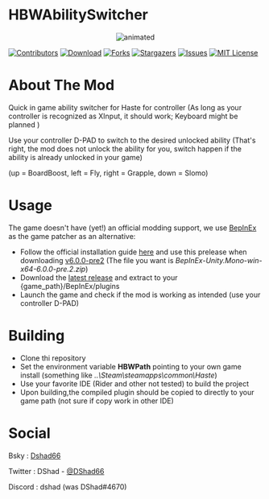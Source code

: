 # HBWAbilitySwitcher

<p align="center">
  <img src="images/demo.gif" alt="animated" />
</p>

<!-- Shield -->

[![Contributors][contributors-shield]][contributors-url]
[![Download][download-shield]][download-url]
[![Forks][forks-shield]][forks-url]
[![Stargazers][stars-shield]][stars-url]
[![Issues][issues-shield]][issues-url]
[![MIT License][license-shield]][license-url]

# About The Mod

Quick in game ability switcher for Haste for controller (As long as your controller is recognized as XInput, it should work; Keyboard might be planned )

Use your controller D-PAD to switch to the desired unlocked ability (That's right, the mod does not unlock the ability for you, switch happen if the ability is already unlocked in your game)

(up = BoardBoost, left = Fly, right = Grapple, down = Slomo)

# Usage

The game doesn't have (yet!) an official modding support, we use [BepInEx](https://github.com/BepInEx/BepInEx) as the game patcher as an alternative:

- Follow the official installation guide [here](https://docs.bepinex.dev/articles/user_guide/installation/index.html) and use this prelease when downloading [v6.0.0-pre2](https://github.com/BepInEx/BepInEx/releases/tag/v6.0.0-pre.2) (The file you want is _BepInEx-Unity.Mono-win-x64-6.0.0-pre.2.zip_)
- Download the [latest release](https://github.com/Fcornaire/HBWAbilitySwitcher/releases/latest) and extract to your {game_path}/BepInEx/plugins
- Launch the game and check if the mod is working as intended (use your controller D-PAD)

# Building

- Clone thi repository
- Set the environment variable **HBWPath** pointing to your own game install (something like _..\Steam\steamapps\common\Haste_)
- Use your favorite IDE (Rider and other not tested) to build the project
- Upon building,the compiled plugin should be copied to directly to your game path (not sure if copy work in other IDE)

# Social

Bsky : [Dshad66](https://bsky.app/profile/dshad66.bsky.social)

Twitter : DShad - [@DShad66](https://twitter.com/DShad66)

Discord : dshad (was DShad#4670)

<!-- MARKDOWN LINKS & IMAGES -->
<!-- https://www.markdownguide.org/basic-syntax/#reference-style-links -->

[contributors-shield]: https://img.shields.io/github/contributors/Fcornaire/HBWAbilitySwitcher.svg?style=for-the-badge
[contributors-url]: https://github.com/Fcornaire/HBWAbilitySwitcher/graphs/contributors
[forks-shield]: https://img.shields.io/github/forks/Fcornaire/HBWAbilitySwitcher.svg?style=for-the-badge
[forks-url]: https://github.com/Fcornaire/HBWAbilitySwitcher/network/members
[stars-shield]: https://img.shields.io/github/stars/Fcornaire/HBWAbilitySwitcher.svg?style=for-the-badge
[stars-url]: https://github.com/Fcornaire/HBWAbilitySwitcher/stargazers
[issues-shield]: https://img.shields.io/github/issues/Fcornaire/HBWAbilitySwitcher.svg?style=for-the-badge
[issues-url]: https://github.com/Fcornaire/HBWAbilitySwitcher/issues
[license-shield]: https://img.shields.io/github/license/Fcornaire/HBWAbilitySwitcher.svg?style=for-the-badge
[download-shield]: https://img.shields.io/github/downloads/Fcornaire/HBWAbilitySwitcher/total?style=for-the-badge
[download-url]: https://github.com/Fcornaire/HBWAbilitySwitcher/releases
[license-url]: https://github.com/Fcornaire/HBWAbilitySwitcher/blob/master/LICENSE.txt
